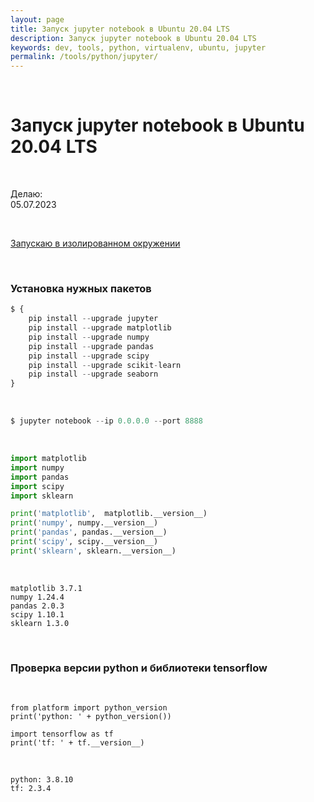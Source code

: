 ```yaml
---
layout: page
title: Запуск jupyter notebook в Ubuntu 20.04 LTS
description: Запуск jupyter notebook в Ubuntu 20.04 LTS
keywords: dev, tools, python, virtualenv, ubuntu, jupyter
permalink: /tools/python/jupyter/
---
```


<br/>

# Запуск jupyter notebook в Ubuntu 20.04 LTS

<br/>

Делаю:  
05.07.2023

<br/>

[Запускаю в изолированном окружении](/tools/python/virtualenv/)

<br/>

### Установка нужных пакетов

```python
$ {
    pip install --upgrade jupyter
    pip install --upgrade matplotlib
    pip install --upgrade numpy
    pip install --upgrade pandas
    pip install --upgrade scipy
    pip install --upgrade scikit-learn
    pip install --upgrade seaborn
}
```

<br/>

```python
$ jupyter notebook --ip 0.0.0.0 --port 8888
```

<br/>

```python
import matplotlib
import numpy
import pandas
import scipy
import sklearn

print('matplotlib',  matplotlib.__version__)
print('numpy', numpy.__version__)
print('pandas', pandas.__version__)
print('scipy', scipy.__version__)
print('sklearn', sklearn.__version__)
```

<br/>

```
matplotlib 3.7.1
numpy 1.24.4
pandas 2.0.3
scipy 1.10.1
sklearn 1.3.0
```

<br/>

### Проверка версии python и библиотеки tensorflow

<br/>

```
from platform import python_version
print('python: ' + python_version())

import tensorflow as tf
print('tf: ' + tf.__version__)
```

<br/>

```
python: 3.8.10
tf: 2.3.4
```
